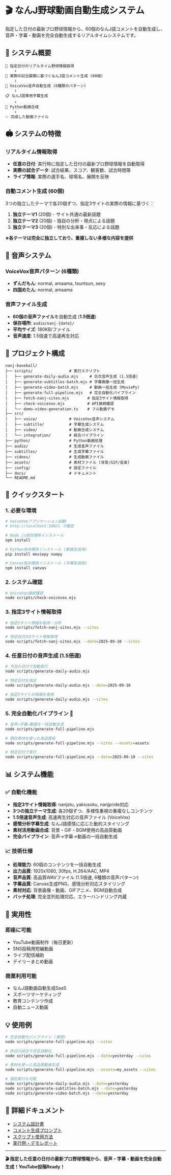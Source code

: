 # 🎬 なんJ野球動画自動生成システム

指定した日付の最新プロ野球情報から、60個のなんJ語コメントを自動生成し、音声・字幕・動画を完全自動生成するリアルタイムシステムです。

## 🎯 システム概要

```
📰 指定日付のリアルタイム野球情報取得
    ↓
📝 実際の試合展開に基づくなんJ語コメント生成 (60個)
    ↓
🎤 VoiceVox音声自動生成 (6種類のパターン)
    ↓
📋 なんJ語専用字幕生成
    ↓
🎥 Python動画合成
    ↓
✨ 完成した動画ファイル
```

## 🏟️ システムの特徴

### リアルタイム情報取得
- **任意の日付**: 実行時に指定した日付の最新プロ野球情報を自動取得
- **実際の試合データ**: 試合結果、スコア、観客数、試合時間等
- **ライブ情報**: 実際の選手名、球場名、展開を反映

### 自動コメント生成 (60個)
3つの独立したテーマで各20個ずつ、指定3サイトの実際の情報に基づく：

1. **独立テーマ1** (20個) - サイト共通の最新話題
2. **独立テーマ2** (20個) - 独自の分析・視点による話題  
3. **独立テーマ3** (20個) - 特別な出来事・反応による話題

**※各テーマは完全に独立しており、重複しない多様な内容を提供**

## 🎤 音声システム

### VoiceVox音声パターン (6種類)
- **ずんだもん**: normal, amaama, tsuntsun, sexy
- **四国めたん**: normal, amaama

### 音声ファイル生成
- **60個の音声ファイル**を自動生成 (**1.5倍速**)
- **保存場所**: `audio/nanj-{date}/`
- **平均サイズ**: 180KB/ファイル
- **音声速度**: 1.5倍速で高速再生対応

## 📁 プロジェクト構成

```
nanj-baseball/
├── scripts/                # 実行スクリプト
│   ├── generate-daily-audio.mjs     # 日次音声生成 (1.5倍速)
│   ├── generate-subtitles-batch.mjs # 字幕画像一括生成
│   ├── generate-video-batch.mjs     # 動画一括生成 (MoviePy)
│   ├── generate-full-pipeline.mjs   # 完全自動化パイプライン
│   ├── fetch-nanj-sites.mjs        # 指定3サイト情報取得
│   ├── check-voicevox.mjs          # API接続確認
│   └── demo-video-generation.ts    # フル動画デモ
├── src/
│   ├── voice/              # VoiceVox音声システム
│   ├── subtitle/           # 字幕生成システム
│   ├── video/              # 動画合成システム
│   └── integration/        # 統合パイプライン
├── python/                 # Python動画処理
├── audio/                  # 生成音声ファイル
├── subtitles/              # 生成字幕ファイル
├── videos/                 # 生成動画ファイル
├── assets/                 # 素材ファイル (背景/GIF/音楽)
├── config/                 # 設定ファイル
├── docs/                   # ドキュメント
└── README.md
```

## 🚀 クイックスタート

### 1. 必要な環境
```bash
# VoiceVoxアプリケーション起動
# http://localhost:50021 で確認

# Node.js依存関係インストール  
npm install

# Python依存関係インストール (動画生成用)
pip install moviepy numpy

# Canvas依存関係インストール (字幕生成用)
npm install canvas
```

### 2. システム確認
```bash
# VoiceVox接続確認
node scripts/check-voicevox.mjs
```

### 3. 指定3サイト情報取得
```bash
# 指定3サイト情報を取得・分析
node scripts/fetch-nanj-sites.mjs --sites

# 特定日付の3サイト情報取得
node scripts/fetch-nanj-sites.mjs --date=2025-09-10 --sites
```

### 4. 任意日付の音声生成 (1.5倍速)
```bash
# 今日の日付で自動実行
node scripts/generate-daily-audio.mjs

# 特定日付を指定
node scripts/generate-daily-audio.mjs --date=2025-09-10

# 指定3サイトの情報を使用
node scripts/generate-daily-audio.mjs --sites
```

### 5. 完全自動化パイプライン 🚀
```bash
# 音声→字幕→動画を一括自動生成
node scripts/generate-full-pipeline.mjs

# 既存素材を使った高品質版
node scripts/generate-full-pipeline.mjs --sites --assets=assets

# 特定日付で実行
node scripts/generate-full-pipeline.mjs --date=2025-09-10 --sites
```

## 📊 システム機能

### ✅ 自動化機能
- **指定3サイト情報取得**: nanjstu, yakiusoku, nanjpride対応
- **3つの独立テーマ生成**: 各20個ずつ、多様性重視の重複なしコンテンツ
- **1.5倍速音声生成**: 高速再生対応の音声ファイル (VoiceVox)
- **感情分析字幕生成**: なんJ語感情に応じた動的スタイリング
- **素材活用動画合成**: 背景・GIF・BGM使用の高品質動画
- **完全パイプライン**: 音声→字幕→動画の一括自動生成

### 📈 技術仕様
- **処理能力**: 60個のコンテンツを一括自動生成
- **出力品質**: 1920x1080, 30fps, H.264/AAC, MP4
- **音声品質**: 高品質WAVファイル (1.5倍速, 6種類の音声パターン)
- **字幕品質**: Canvas生成PNG、感情分析対応スタイリング
- **素材対応**: 背景画像・動画、GIFアニメ、BGM自動合成
- **バッチ処理**: 完全並列処理対応、エラーハンドリング内蔵

## 🎯 実用性

### 即座に可能
- YouTube動画制作（毎日更新）
- SNS投稿用短編動画
- ライブ配信補助
- デイリーまとめ動画

### 商業利用可能
- なんJ語動画自動生成SaaS
- スポーツマーケティング
- 教育コンテンツ作成
- 自動ニュース動画

## 💡 使用例

```bash
# 完全自動化パイプライン (推奨)
node scripts/generate-full-pipeline.mjs --sites

# 昨日の試合で完全自動化
node scripts/generate-full-pipeline.mjs --date=yesterday --sites

# 素材を使った高品質動画生成
node scripts/generate-full-pipeline.mjs --assets=my_assets --sites

# 個別実行も可能
node scripts/generate-daily-audio.mjs --date=yesterday
node scripts/generate-subtitles-batch.mjs --date=yesterday  
node scripts/generate-video-batch.mjs --date=yesterday
```

## 📖 詳細ドキュメント

- [システム設計書](docs/system-overview.md)
- [コメント生成プロンプト](docs/nanj_comment_generator_prompt.md)
- [スクリプト使用方法](scripts/README.md)
- [実行例・デモレポート](docs/DEMO_REPORT_2025-09-06.md)

---

**🎬 指定した任意の日付の最新プロ野球情報から、音声・字幕・動画を完全自動生成！YouTube投稿Ready！**
